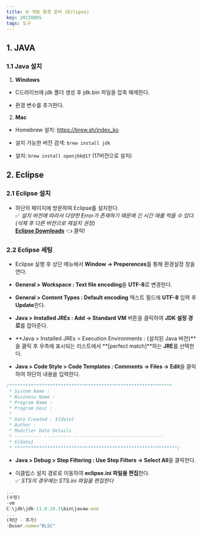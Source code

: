 ```yaml
---
title: 🌐 개발 환경 준비 (Eclipse)
key: 20230805
tags: 도구
---
```


## **1. JAVA**
### **1.1 Java 설치**

1. **Windows**

- C드라이브에 jdk 폴더 생성 후 jdk.bin 파일을 압축 해제한다.

- 환경 변수를 추가한다.

2. **Mac**

- Homebrew 설치: https://brew.sh/index_ko

- 설치 가능한 버전 검색: `brew install jdk`

- 설치: `brew install openjbk@17` (17버전으로 설치)

## **2. Eclipse**
### **2.1 Eclipse 설치**

- 하단의 페이지에 방문하여 Eclipse를 설치한다.   
✅ *설치 버전에 따라서 다양한 Error가 존재하기 때문에 긴 시간 애를 먹을 수 있다. (삭제 후 다른 버전으로 재설치 권장)*    
[**Eclipse Downloads**](https://www.eclipse.org/downloads/) 👈 클릭!

### **2.2 Eclipse 세팅**

- Eclipse 실행 후 상단 메뉴에서 **Window → Preperences**를 통해 환경설정 창을 연다.

- **General > Workspace : Text file encoding**을 **UTF-8**로 변경한다.

- **General > Content Types : Default encoding** 텍스트 필드에 **UTF-8** 입력 후 **Update**한다.

- **Java > Installed JREs : Add → Standard VM** 버튼을 클릭하여 **JDK 설정 경로**를 잡아준다.

- **Java > Installed JREs > Execution Environments : {설치된 Java 버전}**을 클릭 후 우측에 표시되는 리스트에서 **[perfect match]**하는 **JRE**를 선택한다.

- **Java > Code Style > Code Templates : Comments → Files → Edit**을 클릭하여 하단의 내용을 입력한다.

``` jsx
/************************************************************
 * System Name :
 * Business Name :
 * Program Name :
 * Program Desc :
 *
 * Date Created : ${date}
 * Author :
 * Modifier Date Details
 * ---------- ---------- ---------------------------------
 * ${date}
 * ************************************************************/
```

- **Java > Debug > Step Filtering : Use Step Filters → Select All**을 클릭한다.

- 이클립스 설치 경로로 이동하여 **eclipse.ini 파일을 편집**한다.   
✅ *STS의 경우에는 STS.ini 파일을 편집한다*

``` jsx
...
(수정)
-vm
C:\jdk\jdk-11.0.16.1\bin\javaw.exe
...
(하단 - 추가)
-Duser.name="BLSC"
```